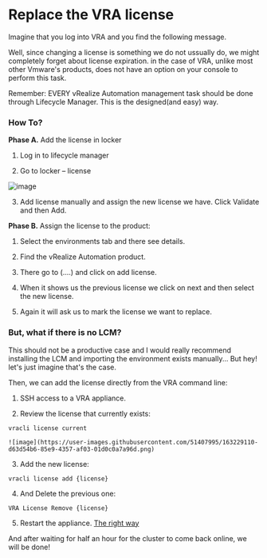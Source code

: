 <h1>Replace the VRA license</h1>


Imagine that you  log into VRA and you find the following message.
 
Well, since changing a license is something we do not ussually do, we might completely forget about license expiration. in the case of VRA, unlike most other Vmware's products, does not have an option on your console to perform this task.

Remember: EVERY vRealize Automation management task should be done through Lifecycle Manager. This is the designed(and easy) way. 

<h3>How To?</h3>


<b>Phase A.</b> Add the license in locker

1.	Log in to lifecycle manager

2.	Go to locker – license

![image](https://user-images.githubusercontent.com/130717306/231928479-c1519781-ca92-49ed-95ce-e426b1c1a68a.png)

3.	Add license manually and assign the new license we have. Click Validate and then Add.


<b>Phase B.</b> Assign the license to the product:

1.	Select the environments tab and there see details.

2.	Find the vRealize Automation product.

3.	There go to (....) and click on add license.

4.	When it shows us the previous license we click on next and then select the new license.

5.	Again it will ask us to mark the license we want to replace.


<h3>But, what if there is no LCM?</h3>

This should not be a productive case and I would really recommend installing the LCM and importing the environment exists manually... But hey! let's just imagine that's the case. 

Then, we can add the license directly from the VRA command line:

1.	SSH access to a VRA appliance.

2.	Review the license that currently exists:
```
vracli license current
```    
    ![image](https://user-images.githubusercontent.com/51407995/163229110-d63d54b6-85e9-4357-af03-01d0c0a7a96d.png)


3.	Add the new license:
```
vracli license add {license}
```
4.	And Delete the previous one:
```
VRA License Remove {license}
```

 
5.	Restart the appliance. 
	<a href="https://docs.vmware.com/en/vRealize-Automation/8.6/Administering/GUID-99D06124-13F8-489A-B43C-EAEC3F4FE582.html"> The right way</a>

And after waiting for half an hour for the cluster to come back online, we will be done!
